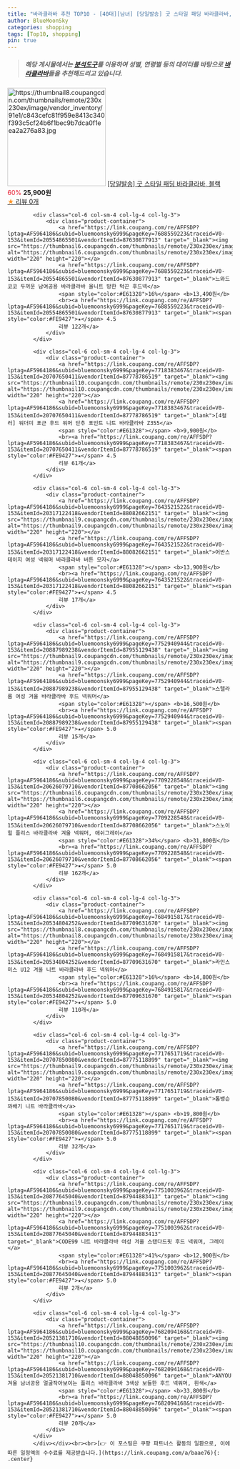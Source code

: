 ```yaml
---
title: "바라클라바 추천 TOP10 - [40대][남녀] [당일발송] 굿 스타일 패딩 바라클라바, 블랙"
author: BlueMoonSky
categories: shopping
tags: [Top10, shopping]
pin: true
---
```


> ##### 해당 게시물에서는 [**분석도구**](https://itemscout.io/)를 이용하여 **성별**, **연령별** 등의 데이터를 바탕으로 [**바라클라바**](https://link.coupang.com/a/baae76)들을 추천해드리고 있습니다.
<div class="container"><div class="row">
            <div class="col-6 col-sm-4 col-lg-4 col-lg-3">
                <div class="product-container">
                    <a href="https://link.coupang.com/re/AFFSDP?lptag=AF5964186&subid=bluemoonsky6999&pageKey=7769230393&traceid=V0-153&itemId=20970283515&vendorItemId=88035561299" target="_blank"><img src="https://thumbnail8.coupangcdn.com/thumbnails/remote/230x230ex/image/vendor_inventory/91e1/c843cefc81f959e8413c340f393c5cf24b6f1bec9b7dca0f1eea2a276a83.jpg" alt="https://thumbnail8.coupangcdn.com/thumbnails/remote/230x230ex/image/vendor_inventory/91e1/c843cefc81f959e8413c340f393c5cf24b6f1bec9b7dca0f1eea2a276a83.jpg" width="220" height="220"></a>
                    <a href="https://link.coupang.com/re/AFFSDP?lptag=AF5964186&subid=bluemoonsky6999&pageKey=7769230393&traceid=V0-153&itemId=20970283515&vendorItemId=88035561299" target="_blank">[당일발송] 굿 스타일 패딩 바라클라바, 블랙</a>
                    <span style="color:#E61328">60%</span> <b>25,900원</b>
                    <br><a href="https://link.coupang.com/re/AFFSDP?lptag=AF5964186&subid=bluemoonsky6999&pageKey=7769230393&traceid=V0-153&itemId=20970283515&vendorItemId=88035561299" target="_blank"><span style="color:#FE9427">★</span> 
                    리뷰 0개</a>
                </div>
            </div>
            
            <div class="col-6 col-sm-4 col-lg-4 col-lg-3">
                <div class="product-container">
                    <a href="https://link.coupang.com/re/AFFSDP?lptag=AF5964186&subid=bluemoonsky6999&pageKey=7688559223&traceid=V0-153&itemId=20554865501&vendorItemId=87630877913" target="_blank"><img src="https://thumbnail6.coupangcdn.com/thumbnails/remote/230x230ex/image/vendor_inventory/839d/75419779b99cf64954e4347d10ffc527b10bdf68cdf1da4e31e34c491ed3.jpg" alt="https://thumbnail6.coupangcdn.com/thumbnails/remote/230x230ex/image/vendor_inventory/839d/75419779b99cf64954e4347d10ffc527b10bdf68cdf1da4e31e34c491ed3.jpg" width="220" height="220"></a>
                    <a href="https://link.coupang.com/re/AFFSDP?lptag=AF5964186&subid=bluemoonsky6999&pageKey=7688559223&traceid=V0-153&itemId=20554865501&vendorItemId=87630877913" target="_blank">느와드코코 두꺼운 남여공용 바라클라바 울니트 방한 턱끈 후드넥</a>
                    <span style="color:#E61328">16%</span> <b>13,490원</b>
                    <br><a href="https://link.coupang.com/re/AFFSDP?lptag=AF5964186&subid=bluemoonsky6999&pageKey=7688559223&traceid=V0-153&itemId=20554865501&vendorItemId=87630877913" target="_blank"><span style="color:#FE9427">★</span> 4.5
                    리뷰 122개</a>
                </div>
            </div>
            
            <div class="col-6 col-sm-4 col-lg-4 col-lg-3">
                <div class="product-container">
                    <a href="https://link.coupang.com/re/AFFSDP?lptag=AF5964186&subid=bluemoonsky6999&pageKey=7718383467&traceid=V0-153&itemId=20707650411&vendorItemId=87778786519" target="_blank"><img src="https://thumbnail10.coupangcdn.com/thumbnails/remote/230x230ex/image/vendor_inventory/6add/d36c85e160580c2f6fe963a073da6b85e2f5cf24d5d43d75dc80e73d428b.jpg" alt="https://thumbnail10.coupangcdn.com/thumbnails/remote/230x230ex/image/vendor_inventory/6add/d36c85e160580c2f6fe963a073da6b85e2f5cf24d5d43d75dc80e73d428b.jpg" width="220" height="220"></a>
                    <a href="https://link.coupang.com/re/AFFSDP?lptag=AF5964186&subid=bluemoonsky6999&pageKey=7718383467&traceid=V0-153&itemId=20707650411&vendorItemId=87778786519" target="_blank">[4컬러] 워더미 포근 후드 워머 단추 포인트 니트 바라클라바 Z355</a>
                    <span style="color:#E61328"></span> <b>9,900원</b>
                    <br><a href="https://link.coupang.com/re/AFFSDP?lptag=AF5964186&subid=bluemoonsky6999&pageKey=7718383467&traceid=V0-153&itemId=20707650411&vendorItemId=87778786519" target="_blank"><span style="color:#FE9427">★</span> 4.5
                    리뷰 61개</a>
                </div>
            </div>
            
            <div class="col-6 col-sm-4 col-lg-4 col-lg-3">
                <div class="product-container">
                    <a href="https://link.coupang.com/re/AFFSDP?lptag=AF5964186&subid=bluemoonsky6999&pageKey=7643521522&traceid=V0-153&itemId=20317122418&vendorItemId=88082662151" target="_blank"><img src="https://thumbnail9.coupangcdn.com/thumbnails/remote/230x230ex/image/vendor_inventory/451a/94ec212e5bb3c398ba2383203e11b6881fd04613c6ac0210daf0ed193e76.png" alt="https://thumbnail9.coupangcdn.com/thumbnails/remote/230x230ex/image/vendor_inventory/451a/94ec212e5bb3c398ba2383203e11b6881fd04613c6ac0210daf0ed193e76.png" width="220" height="220"></a>
                    <a href="https://link.coupang.com/re/AFFSDP?lptag=AF5964186&subid=bluemoonsky6999&pageKey=7643521522&traceid=V0-153&itemId=20317122418&vendorItemId=88082662151" target="_blank">어반스테이지 여성 넥워머 바라클라바 버튼 모자</a>
                    <span style="color:#E61328"></span> <b>13,900원</b>
                    <br><a href="https://link.coupang.com/re/AFFSDP?lptag=AF5964186&subid=bluemoonsky6999&pageKey=7643521522&traceid=V0-153&itemId=20317122418&vendorItemId=88082662151" target="_blank"><span style="color:#FE9427">★</span> 4.5
                    리뷰 17개</a>
                </div>
            </div>
            
            <div class="col-6 col-sm-4 col-lg-4 col-lg-3">
                <div class="product-container">
                    <a href="https://link.coupang.com/re/AFFSDP?lptag=AF5964186&subid=bluemoonsky6999&pageKey=7752940944&traceid=V0-153&itemId=20887989238&vendorItemId=87955129438" target="_blank"><img src="https://thumbnail9.coupangcdn.com/thumbnails/remote/230x230ex/image/vendor_inventory/6771/9c3d2ee44b3bbcb5c299b5bda96cc5009d0099d22bcedd6a01d5804fde2a.jpg" alt="https://thumbnail9.coupangcdn.com/thumbnails/remote/230x230ex/image/vendor_inventory/6771/9c3d2ee44b3bbcb5c299b5bda96cc5009d0099d22bcedd6a01d5804fde2a.jpg" width="220" height="220"></a>
                    <a href="https://link.coupang.com/re/AFFSDP?lptag=AF5964186&subid=bluemoonsky6999&pageKey=7752940944&traceid=V0-153&itemId=20887989238&vendorItemId=87955129438" target="_blank">스텔라룸 여성 겨울 바라클라바 후드 넥워머</a>
                    <span style="color:#E61328"></span> <b>16,500원</b>
                    <br><a href="https://link.coupang.com/re/AFFSDP?lptag=AF5964186&subid=bluemoonsky6999&pageKey=7752940944&traceid=V0-153&itemId=20887989238&vendorItemId=87955129438" target="_blank"><span style="color:#FE9427">★</span> 5.0
                    리뷰 15개</a>
                </div>
            </div>
            
            <div class="col-6 col-sm-4 col-lg-4 col-lg-3">
                <div class="product-container">
                    <a href="https://link.coupang.com/re/AFFSDP?lptag=AF5964186&subid=bluemoonsky6999&pageKey=7709228548&traceid=V0-153&itemId=20626079710&vendorItemId=87708662056" target="_blank"><img src="https://thumbnail6.coupangcdn.com/thumbnails/remote/230x230ex/image/vendor_inventory/b61b/1d647564218038259781241dd77b3816e4a12cc315d85f26db0ee29e1bad.jpg" alt="https://thumbnail6.coupangcdn.com/thumbnails/remote/230x230ex/image/vendor_inventory/b61b/1d647564218038259781241dd77b3816e4a12cc315d85f26db0ee29e1bad.jpg" width="220" height="220"></a>
                    <a href="https://link.coupang.com/re/AFFSDP?lptag=AF5964186&subid=bluemoonsky6999&pageKey=7709228548&traceid=V0-153&itemId=20626079710&vendorItemId=87708662056" target="_blank">스노이힐 플리스 바라클라바 겨울 넥워머, 애쉬그레이</a>
                    <span style="color:#E61328">34%</span> <b>31,800원</b>
                    <br><a href="https://link.coupang.com/re/AFFSDP?lptag=AF5964186&subid=bluemoonsky6999&pageKey=7709228548&traceid=V0-153&itemId=20626079710&vendorItemId=87708662056" target="_blank"><span style="color:#FE9427">★</span> 5.0
                    리뷰 162개</a>
                </div>
            </div>
            
            <div class="col-6 col-sm-4 col-lg-4 col-lg-3">
                <div class="product-container">
                    <a href="https://link.coupang.com/re/AFFSDP?lptag=AF5964186&subid=bluemoonsky6999&pageKey=7684915817&traceid=V0-153&itemId=20534804252&vendorItemId=87709631670" target="_blank"><img src="https://thumbnail8.coupangcdn.com/thumbnails/remote/230x230ex/image/vendor_inventory/18d6/eb2ab79e74eda68e56c70c088e327e317b46e92615b4741dbcad976c1789.jpg" alt="https://thumbnail8.coupangcdn.com/thumbnails/remote/230x230ex/image/vendor_inventory/18d6/eb2ab79e74eda68e56c70c088e327e317b46e92615b4741dbcad976c1789.jpg" width="220" height="220"></a>
                    <a href="https://link.coupang.com/re/AFFSDP?lptag=AF5964186&subid=bluemoonsky6999&pageKey=7684915817&traceid=V0-153&itemId=20534804252&vendorItemId=87709631670" target="_blank">라인스미스 U12 겨울 니트 바라클라바 후드 넥워머</a>
                    <span style="color:#E61328">16%</span> <b>14,800원</b>
                    <br><a href="https://link.coupang.com/re/AFFSDP?lptag=AF5964186&subid=bluemoonsky6999&pageKey=7684915817&traceid=V0-153&itemId=20534804252&vendorItemId=87709631670" target="_blank"><span style="color:#FE9427">★</span> 5.0
                    리뷰 110개</a>
                </div>
            </div>
            
            <div class="col-6 col-sm-4 col-lg-4 col-lg-3">
                <div class="product-container">
                    <a href="https://link.coupang.com/re/AFFSDP?lptag=AF5964186&subid=bluemoonsky6999&pageKey=7717651719&traceid=V0-153&itemId=20707850080&vendorItemId=87775118899" target="_blank"><img src="https://thumbnail9.coupangcdn.com/thumbnails/remote/230x230ex/image/vendor_inventory/74c2/fb080b01b2d9527510b6e87ea6564d0dff13084db62b444f611bad3315af.jpg" alt="https://thumbnail9.coupangcdn.com/thumbnails/remote/230x230ex/image/vendor_inventory/74c2/fb080b01b2d9527510b6e87ea6564d0dff13084db62b444f611bad3315af.jpg" width="220" height="220"></a>
                    <a href="https://link.coupang.com/re/AFFSDP?lptag=AF5964186&subid=bluemoonsky6999&pageKey=7717651719&traceid=V0-153&itemId=20707850080&vendorItemId=87775118899" target="_blank">톰뱅슨 꽈배기 니트 바라클라바</a>
                    <span style="color:#E61328"></span> <b>19,800원</b>
                    <br><a href="https://link.coupang.com/re/AFFSDP?lptag=AF5964186&subid=bluemoonsky6999&pageKey=7717651719&traceid=V0-153&itemId=20707850080&vendorItemId=87775118899" target="_blank"><span style="color:#FE9427">★</span> 5.0
                    리뷰 32개</a>
                </div>
            </div>
            
            <div class="col-6 col-sm-4 col-lg-4 col-lg-3">
                <div class="product-container">
                    <a href="https://link.coupang.com/re/AFFSDP?lptag=AF5964186&subid=bluemoonsky6999&pageKey=7751003962&traceid=V0-153&itemId=20877645040&vendorItemId=87944883413" target="_blank"><img src="https://thumbnail9.coupangcdn.com/thumbnails/remote/230x230ex/image/vendor_inventory/8689/66999766d4d484c60d1364f87cd5fbd1d2ad5408a0734d5c5278a8258ae3.jpg" alt="https://thumbnail9.coupangcdn.com/thumbnails/remote/230x230ex/image/vendor_inventory/8689/66999766d4d484c60d1364f87cd5fbd1d2ad5408a0734d5c5278a8258ae3.jpg" width="220" height="220"></a>
                    <a href="https://link.coupang.com/re/AFFSDP?lptag=AF5964186&subid=bluemoonsky6999&pageKey=7751003962&traceid=V0-153&itemId=20877645040&vendorItemId=87944883413" target="_blank">CODE99 니트 바라클라바 여성 겨울 스탠다드핏 후드 넥워머, 그레이</a>
                    <span style="color:#E61328">41%</span> <b>12,900원</b>
                    <br><a href="https://link.coupang.com/re/AFFSDP?lptag=AF5964186&subid=bluemoonsky6999&pageKey=7751003962&traceid=V0-153&itemId=20877645040&vendorItemId=87944883413" target="_blank"><span style="color:#FE9427">★</span> 5.0
                    리뷰 2개</a>
                </div>
            </div>
            
            <div class="col-6 col-sm-4 col-lg-4 col-lg-3">
                <div class="product-container">
                    <a href="https://link.coupang.com/re/AFFSDP?lptag=AF5964186&subid=bluemoonsky6999&pageKey=7682094168&traceid=V0-153&itemId=20521381710&vendorItemId=88048850096" target="_blank"><img src="https://thumbnail10.coupangcdn.com/thumbnails/remote/230x230ex/image/vendor_inventory/5666/a0ae28685f8e303d2873a26d5e30e0d053d35fd973a697e3dac7eb2c62ce.jpg" alt="https://thumbnail10.coupangcdn.com/thumbnails/remote/230x230ex/image/vendor_inventory/5666/a0ae28685f8e303d2873a26d5e30e0d053d35fd973a697e3dac7eb2c62ce.jpg" width="220" height="220"></a>
                    <a href="https://link.coupang.com/re/AFFSDP?lptag=AF5964186&subid=bluemoonsky6999&pageKey=7682094168&traceid=V0-153&itemId=20521381710&vendorItemId=88048850096" target="_blank">ANYOU 겨울 남녀공용 얼굴작아보이는 플리스 바라클라바 3색상 보들한 후드 넥워머, 흰색</a>
                    <span style="color:#E61328"></span> <b>33,800원</b>
                    <br><a href="https://link.coupang.com/re/AFFSDP?lptag=AF5964186&subid=bluemoonsky6999&pageKey=7682094168&traceid=V0-153&itemId=20521381710&vendorItemId=88048850096" target="_blank"><span style="color:#FE9427">★</span> 5.0
                    리뷰 20개</a>
                </div>
            </div>
            </div></div><br><br>[👉 이 포스팅은 쿠팡 파트너스 활동의 일환으로, 이에 따른 일정액의 수수료를 제공받습니다.](https://link.coupang.com/a/baae76){: .center}
